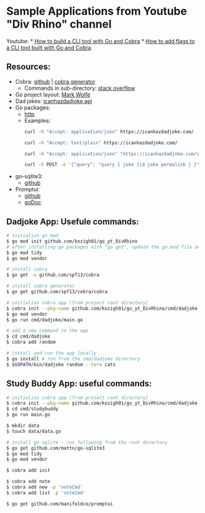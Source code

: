 # Sample Applications from Youtube "Div Rhino" channel
Youtube: 
    * [How to build a CLI tool with Go and Cobra](https://www.youtube.com/channel/UCpc_4OVIYn-04JjSwUCIa-g)
    * [How to add flags to a CLI tool built with Go and Cobra](https://www.youtube.com/watch?v=kT7Z02bR1IY)

## Resources:
* Cobra: [github](https://github.com/spf13/cobra) | [cobra generator](https://github.com/spf13/cobra/blob/master/cobra/README.md)
    * Commands in sub-directory: [stack overflow](https://stackoverflow.com/questions/61011873/cant-add-new-cobra-cli-command-when-the-file-is-inside-a-folder)
* Go project layout: [Mark Wolfe](https://www.wolfe.id.au/2020/03/10/how-do-i-structure-my-go-project/)
* Dad jokes: [icanhazdadjoke api](https://icanhazdadjoke.com/api)
* Go packages:
    * [http](https://pkg.go.dev/net/http)
    * Examples:
        ```bash
        curl -H "Accept: application/json" https://icanhazdadjoke.com/

        curl -H "Accept: text/plain" https://icanhazdadjoke.com/ 

        curl -H "Accept: application/json" "https://icanhazdadjoke.com/search?term=hipster"

        curl -X POST -d '{"query": "query { joke {id joke permalink } }"}' -H "Content-Type: application/json" https://icanhazdadjoke.com/graphql
        ```
* go-sqlite3: 
    * [github](https://github.com/mattn/go-sqlite3)
* Promptui:
    * [github](https://github.com/manifoldco/promptui)
    * [goDoc](https://pkg.go.dev/github.com/manifoldco/promptui)


## Dadjoke App: Usefule commands:
```bash
# initialize go mod
$ go mod init github.com/kozigh01/go_yt_DivRhino
# after installing go packages with "go get", update the go.mod file and download vendor packages with:
$ go mod tidy
$ go mod vendor

# install cobra
$ go get -u github.com/spf13/cobra

# install cobra generator
$ go get github.com/spf13/cobra/cobra

# initialize cobra app (from project root directory)
$ cobra init --pkg-name github.com/kozigh01/go_yt_DivRhino/cmd/dadjoke cmd/dadjoke
$ go mod vendor
$ go run cmd/dadjoke/main.go

# add a new command to the app
$ cd cmd/dadjoke
$ cobra add random

# install and run the app locally
$ go install # run from the cmd/dadjoke directory
$ $GOPATH/bin/dadjoke random --term cats
```

## Study Buddy App: useful commands:
```bash
# initialize cobra app (from project root directory)
$ cobra init --pkg-name github.com/kozigh01/go_yt_DivRhino/cmd/dadjoke cmd/dadjoke
$ cd cmd/studybuddy
$ go run main.go

$ mkdir data
$ touch data/data.go

# install go-sqlite - run following from the root directory
$ go get github.com/mattn/go-sqlite3
$ go mod tidy
$ go mod vendor

$ cobra add init

$ cobra add note
$ cobra add new -p 'noteCmd'
$ cobra add list -p 'noteCmd'

$ go get github.com/manifoldco/promptui
```

